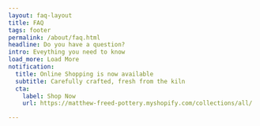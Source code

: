 ```yaml
---
layout: faq-layout
title: FAQ
tags: footer
permalink: /about/faq.html
headline: Do you have a question?
intro: Eveything you need to know
load_more: Load More
notification:
  title: Online Shopping is now available
  subtitle: Carefully crafted, fresh from the kiln
  cta:
    label: Shop Now
    url: https://matthew-freed-pottery.myshopify.com/collections/all/

---
```

